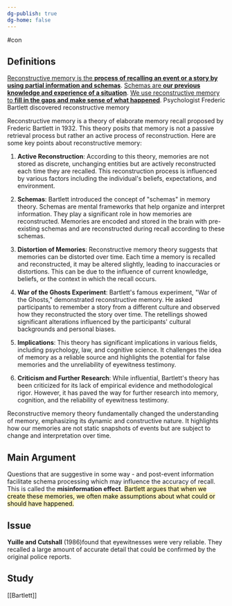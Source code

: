 ```yaml
---
dg-publish: true
dg-home: false
---
```

#con 
## Definitions
[Reconstructive memory is the **process of recalling an event or a story by using partial information and schemas**](https://www.bing.com/ck/a?!&&p=28ef8fff8133b2daJmltdHM9MTY5NDgyMjQwMCZpZ3VpZD0wNzRiMmFjNS0wN2VkLTZlYzgtMTRiZS0zOTQ3MDZlNTZmZGEmaW5zaWQ9NTk5OQ&ptn=3&hsh=3&fclid=074b2ac5-07ed-6ec8-14be-394706e56fda&psq=Reconstructive+memory&u=a1aHR0cHM6Ly9wcmFjdGljYWxwaWUuY29tL3JlY29uc3RydWN0aXZlLW1lbW9yeS8&ntb=1). [Schemas are **our previous knowledge and experience of a situation**](https://www.bing.com/ck/a?!&&p=f71a79bbe094e9c4JmltdHM9MTY5NDgyMjQwMCZpZ3VpZD0wNzRiMmFjNS0wN2VkLTZlYzgtMTRiZS0zOTQ3MDZlNTZmZGEmaW5zaWQ9NjAwMw&ptn=3&hsh=3&fclid=074b2ac5-07ed-6ec8-14be-394706e56fda&psq=Reconstructive+memory&u=a1aHR0cHM6Ly9wcmFjdGljYWxwaWUuY29tL3JlY29uc3RydWN0aXZlLW1lbW9yeS8&ntb=1). [We use reconstructive memory to **fill in the gaps and make sense of what happened**](https://www.bing.com/ck/a?!&&p=209745457a7b59c2JmltdHM9MTY5NDgyMjQwMCZpZ3VpZD0wNzRiMmFjNS0wN2VkLTZlYzgtMTRiZS0zOTQ3MDZlNTZmZGEmaW5zaWQ9NjAwNg&ptn=3&hsh=3&fclid=074b2ac5-07ed-6ec8-14be-394706e56fda&psq=Reconstructive+memory&u=a1aHR0cHM6Ly9wcmFjdGljYWxwaWUuY29tL3JlY29uc3RydWN0aXZlLW1lbW9yeS8&ntb=1). Psychologist Frederic Bartlett discovered reconstructive memory 

Reconstructive memory is a theory of elaborate memory recall proposed by Frederic Bartlett in 1932. This theory posits that memory is not a passive retrieval process but rather an active process of reconstruction. Here are some key points about reconstructive memory:

1. **Active Reconstruction**: According to this theory, memories are not stored as discrete, unchanging entities but are actively reconstructed each time they are recalled. This reconstruction process is influenced by various factors including the individual's beliefs, expectations, and environment.
    
2. **Schemas**: Bartlett introduced the concept of "schemas" in memory theory. Schemas are mental frameworks that help organize and interpret information. They play a significant role in how memories are reconstructed. Memories are encoded and stored in the brain with pre-existing schemas and are reconstructed during recall according to these schemas.
    
3. **Distortion of Memories**: Reconstructive memory theory suggests that memories can be distorted over time. Each time a memory is recalled and reconstructed, it may be altered slightly, leading to inaccuracies or distortions. This can be due to the influence of current knowledge, beliefs, or the context in which the recall occurs.
    
4. **War of the Ghosts Experiment**: Bartlett's famous experiment, "War of the Ghosts," demonstrated reconstructive memory. He asked participants to remember a story from a different culture and observed how they reconstructed the story over time. The retellings showed significant alterations influenced by the participants' cultural backgrounds and personal biases.
    
5. **Implications**: This theory has significant implications in various fields, including psychology, law, and cognitive science. It challenges the idea of memory as a reliable source and highlights the potential for false memories and the unreliability of eyewitness testimony.
    
6. **Criticism and Further Research**: While influential, Bartlett's theory has been criticized for its lack of empirical evidence and methodological rigor. However, it has paved the way for further research into memory, cognition, and the reliability of eyewitness testimony.
    

Reconstructive memory theory fundamentally changed the understanding of memory, emphasizing its dynamic and constructive nature. It highlights how our memories are not static snapshots of events but are subject to change and interpretation over time.
## Main Argument 
Questions that are suggestive in some way - and post-event information facilitate schema processing which may influence the accuracy of recall. This is called the **misinformation effect**. <mark style="background: #FFF3A3A6;">Bartlett argues that when we create these memories, we often make assumptions about what could or should have happened.</mark>

## Issue
**Yuille and Cutshall** (1986)found that eyewitnesses were very reliable. They recalled a large amount of accurate detail that could be confirmed by the original police reports. 

## Study
[[Bartlett]] 